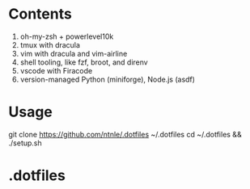 # Contents
1. oh-my-zsh + powerlevel10k
2. tmux with dracula
3. vim with dracula and vim-airline
4. shell tooling, like fzf, broot, and direnv
5. vscode with Firacode
6. version-managed Python (miniforge), Node.js (asdf)

# Usage
git clone https://github.com/ntnle/.dotfiles ~/.dotfiles
cd ~/.dotfiles && ./setup.sh
# .dotfiles
